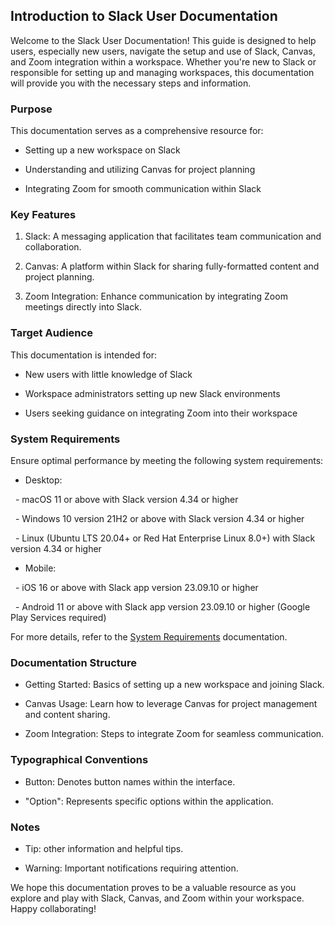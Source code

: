 ## Introduction to Slack User Documentation

Welcome to the Slack User Documentation! This guide is designed to help users, especially new users, navigate the setup and use of Slack, Canvas, and Zoom integration within a workspace. Whether you're new to Slack or responsible for setting up and managing workspaces, this documentation will provide you with the necessary steps and information.

### Purpose

This documentation serves as a comprehensive resource for:

- Setting up a new workspace on Slack

- Understanding and utilizing Canvas for project planning

- Integrating Zoom for smooth communication within Slack

### Key Features

1. Slack: A messaging application that facilitates team communication and collaboration.

2. Canvas: A platform within Slack for sharing fully-formatted content and project planning.

3. Zoom Integration: Enhance communication by integrating Zoom meetings directly into Slack.

### Target Audience

This documentation is intended for:

- New users with little knowledge of Slack

- Workspace administrators setting up new Slack environments

- Users seeking guidance on integrating Zoom into their workspace

### System Requirements

Ensure optimal performance by meeting the following system requirements:

- Desktop:

  - macOS 11 or above with Slack version 4.34 or higher

  - Windows 10 version 21H2 or above with Slack version 4.34 or higher

  - Linux (Ubuntu LTS 20.04+ or Red Hat Enterprise Linux 8.0+) with Slack version 4.34 or higher

- Mobile:

  - iOS 16 or above with Slack app version 23.09.10 or higher

  - Android 11 or above with Slack app version 23.09.10 or higher (Google Play Services required)

For more details, refer to the [System Requirements](https://slack.com/help/articles/115002037526-System-requirements-for-using-Slack) documentation.

### Documentation Structure

- Getting Started: Basics of setting up a new workspace and joining Slack.

- Canvas Usage: Learn how to leverage Canvas for project management and content sharing.

- Zoom Integration: Steps to integrate Zoom for seamless communication.

### Typographical Conventions

- Button: Denotes button names within the interface.

- "Option": Represents specific options within the application.

### Notes

- Tip: other information and helpful tips.

- Warning: Important notifications requiring attention.

We hope this documentation proves to be a valuable resource as you explore and play with Slack, Canvas, and Zoom within your workspace. Happy collaborating!